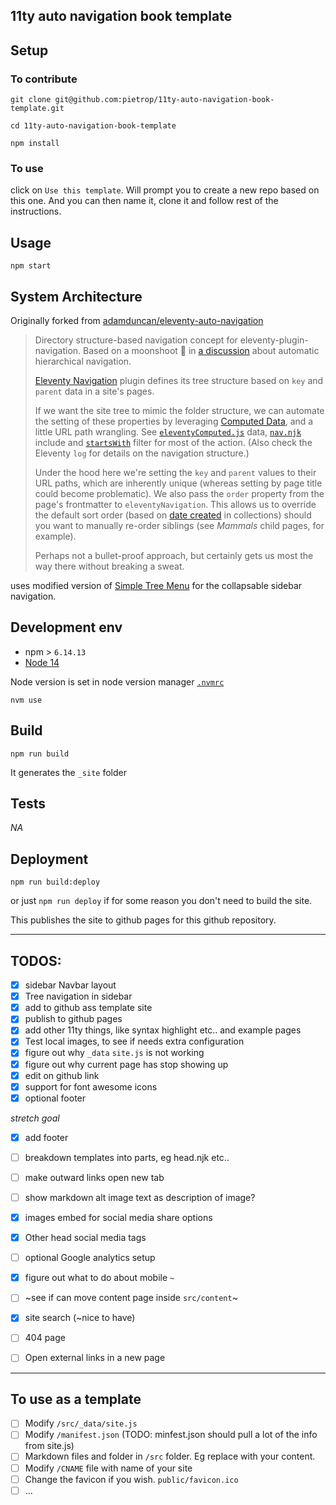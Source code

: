 ## 11ty auto navigation book template

<!-- _One liner + link to confluence page_
_Screenshot of UI - optional_ -->



## Setup

<!-- _stack - optional_
_How to build and run the code/app_ -->

### To contribute 
```
git clone git@github.com:pietrop/11ty-auto-navigation-book-template.git
```
```
cd 11ty-auto-navigation-book-template
```

```
npm install
```

### To use

click on `Use this template`. Will prompt you to create a new repo based on this one. And you can then name it, clone it and follow rest of the instructions.

## Usage

```
npm start
```


## System Architecture

<!-- _High level overview of system architecture_ -->

<!-- ## Documentation

There's a [docs](./docs) folder in this repository.

[docs/notes](./docs/notes) contains dev draft notes on various aspects of the project. This would generally be converted either into ADRs or guides when ready.

[docs/adr](./docs/adr) contains [Architecture Decision Record](https://github.com/joelparkerhenderson/architecture_decision_record).

> An architectural decision record (ADR) is a document that captures an important architectural decision made along with its context and consequences.

We are using [this template for ADR](https://gist.github.com/iaincollins/92923cc2c309c2751aea6f1b34b31d95) -->

Originally forked from [adamduncan/eleventy-auto-navigation](https://github.com/adamduncan/eleventy-auto-navigation)

>Directory structure-based navigation concept for eleventy-plugin-navigation. Based on a moonshoot :rocket: in [a discussion](https://github.com/11ty/eleventy/issues/1171#issuecomment-637038522) about automatic hierarchical navigation.
>
>[Eleventy Navigation](https://www.11ty.dev/docs/plugins/navigation/) plugin defines its tree structure based on `key` and `parent` data in a site's pages.
>
>If we want the site tree to mimic the folder structure, we can automate the setting of these properties by leveraging [Computed Data](https://www.11ty.dev/docs/data-computed/#real-world-example), and a little URL path wrangling. See [`eleventyComputed.js`](https://github.com/adamduncan/eleventy-auto-navigation/blob/main/src/_data/eleventyComputed.js) data, [`nav.njk`](https://github.com/adamduncan/eleventy-auto-navigation/blob/main/src/_includes/components/nav.njk) include and [`startsWith`](https://github.com/adamduncan/eleventy-auto-navigation/blob/main/src/_11ty/filters/startsWith.js) filter for most of the action. (Also check the Eleventy `log` for details on the navigation structure.)
>
>Under the hood here we're setting the `key` and `parent` values to their URL paths, which are inherently unique (whereas setting by page title could become problematic). We also pass the `order` property from the page's frontmatter to `eleventyNavigation`. This allows us to override the default sort order (based on [date created](https://www.11ty.dev/docs/collections/#sorting) in collections) should you want to manually re-order siblings (see _Mammals_ child pages, for example).
>
>Perhaps not a bullet-proof approach, but certainly gets us most the way there without breaking a sweat.

uses modified version of [Simple Tree Menu](http://www.dynamicdrive.com/dynamicindex1/navigate1.htm) for the collapsable sidebar navigation.


## Development env

 <!-- _How to run the development environment_ -->

- npm > `6.14.13`
- [Node 14](https://nodejs.org/docs/latest-v14.x/api)

Node version is set in node version manager [`.nvmrc`](https://github.com/creationix/nvm#nvmrc)

```
nvm use
```


<!-- _Coding style convention ref optional, eg which linter to use_ -->

<!-- _Linting, github pre-push hook - optional_ -->

## Build

<!-- _How to run build_ -->

```
npm run build
```

It generates the `_site` folder

## Tests

<!-- _How to carry out tests_ -->

_NA_

## Deployment

<!-- _How to deploy the code/app into test/staging/production_ -->

```
npm run build:deploy
```

or just `npm run deploy` if for some reason you don't need to build the site.


This publishes the site to github pages for this github repository.

---


## TODOS: 
- [x] sidebar Navbar layout
- [x] Tree navigation in sidebar
- [x] add to github ass template site 
- [x] publish to github pages
- [x] add other 11ty things, like syntax highlight etc.. and example pages 
- [x] Test local images, to see if needs extra configuration 
- [x] figure out why `_data` `site.js` is not working
- [x] figure out why current page has stop showing up
- [x] edit on github link 
- [x] support for font awesome icons
- [x] optional footer

_stretch goal_
- [x] add footer 
- [ ] breakdown templates into parts, eg head.njk etc..
- [ ] make outward links open new tab 
- [ ] show markdown alt image text as description of image?
- [x] images embed for social media share options
- [x] Other head social media tags
- [ ] optional Google analytics setup 
- [x] figure out what to do about mobile `~`
- [ ] ~see if can move content page inside `src/content`~
- [x] site search (~nice to have)
- [ ] 404 page 
- [ ] Open external links in a new page


---

## To use as a template
- [ ] Modify `/src/_data/site.js`
- [ ] Modify `/manifest.json` (TODO: minfest.json should pull a lot of the info from site.js)
- [ ] Markdown files and folder in `/src` folder. Eg replace with your content.
- [ ] Modify `/CNAME` file with name of your site
- [ ] Change the favicon if you wish. `public/favicon.ico`
- [ ] ...